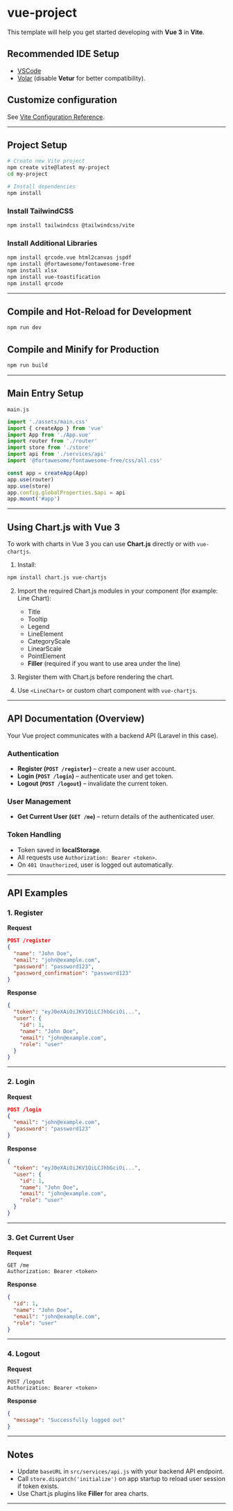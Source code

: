 # vue-project

This template will help you get started developing with **Vue 3** in **Vite**.

## Recommended IDE Setup

* [VSCode](https://code.visualstudio.com/)
* [Volar](https://marketplace.visualstudio.com/items?itemName=Vue.volar) (disable **Vetur** for better compatibility).

## Customize configuration

See [Vite Configuration Reference](https://vite.dev/config/).

---

## Project Setup

```sh
# Create new Vite project
npm create vite@latest my-project
cd my-project

# Install dependencies
npm install
```

### Install TailwindCSS

```sh
npm install tailwindcss @tailwindcss/vite
```

### Install Additional Libraries

```sh
npm install qrcode.vue html2canvas jspdf
npm install @fortawesome/fontawesome-free
npm install xlsx
npm install vue-toastification
npm install qrcode
```

---

## Compile and Hot-Reload for Development

```sh
npm run dev
```

## Compile and Minify for Production

```sh
npm run build
```

---

## Main Entry Setup

`main.js`

```js
import './assets/main.css'
import { createApp } from 'vue'
import App from './App.vue'
import router from './router'
import store from './store'
import api from './services/api'
import '@fortawesome/fontawesome-free/css/all.css'

const app = createApp(App)
app.use(router)
app.use(store)
app.config.globalProperties.$api = api
app.mount('#app')
```

---

## Using Chart.js with Vue 3

To work with charts in Vue 3 you can use **Chart.js** directly or with `vue-chartjs`.

1. Install:

```sh
npm install chart.js vue-chartjs
```

2. Import the required Chart.js modules in your component (for example: Line Chart):

   * Title
   * Tooltip
   * Legend
   * LineElement
   * CategoryScale
   * LinearScale
   * PointElement
   * **Filler** (required if you want to use area under the line)

3. Register them with Chart.js before rendering the chart.

4. Use `<LineChart>` or custom chart component with `vue-chartjs`.

---

## API Documentation (Overview)

Your Vue project communicates with a backend API (Laravel in this case).

### Authentication

* **Register (`POST /register`)** – create a new user account.
* **Login (`POST /login`)** – authenticate user and get token.
* **Logout (`POST /logout`)** – invalidate the current token.

### User Management

* **Get Current User (`GET /me`)** – return details of the authenticated user.

### Token Handling

* Token saved in **localStorage**.
* All requests use `Authorization: Bearer <token>`.
* On `401 Unauthorized`, user is logged out automatically.

---

## API Examples

### 1. Register

**Request**

```json
POST /register
{
  "name": "John Doe",
  "email": "john@example.com",
  "password": "password123",
  "password_confirmation": "password123"
}
```

**Response**

```json
{
  "token": "eyJ0eXAiOiJKV1QiLCJhbGciOi...",
  "user": {
    "id": 1,
    "name": "John Doe",
    "email": "john@example.com",
    "role": "user"
  }
}
```

---

### 2. Login

**Request**

```json
POST /login
{
  "email": "john@example.com",
  "password": "password123"
}
```

**Response**

```json
{
  "token": "eyJ0eXAiOiJKV1QiLCJhbGciOi...",
  "user": {
    "id": 1,
    "name": "John Doe",
    "email": "john@example.com",
    "role": "user"
  }
}
```

---

### 3. Get Current User

**Request**

```http
GET /me
Authorization: Bearer <token>
```

**Response**

```json
{
  "id": 1,
  "name": "John Doe",
  "email": "john@example.com",
  "role": "user"
}
```

---

### 4. Logout

**Request**

```http
POST /logout
Authorization: Bearer <token>
```

**Response**

```json
{
  "message": "Successfully logged out"
}
```

---

## Notes

* Update `baseURL` in `src/services/api.js` with your backend API endpoint.
* Call `store.dispatch('initialize')` on app startup to reload user session if token exists.
* Use Chart.js plugins like **Filler** for area charts.

---

